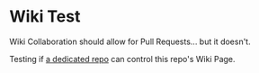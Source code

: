 # Wiki Test
Wiki Collaboration should allow for Pull Requests... but it doesn't.

Testing if [a dedicated repo](https://github.com/rfearing/wiki-test-wiki) can control this repo's Wiki Page.
